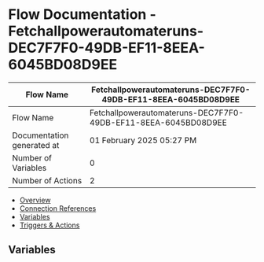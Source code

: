 ﻿# Flow Documentation \- Fetchallpowerautomateruns\-DEC7F7F0\-49DB\-EF11\-8EEA\-6045BD08D9EE

| Flow Name                  | Fetchallpowerautomateruns\-DEC7F7F0\-49DB\-EF11\-8EEA\-6045BD08D9EE |
| -------------------------- | ------------------------------------------------------------------- |
| Flow Name                  | Fetchallpowerautomateruns\-DEC7F7F0\-49DB\-EF11\-8EEA\-6045BD08D9EE |
| Documentation generated at | 01 February 2025 05:27 PM                                           |
| Number of Variables        | 0                                                                   |
| Number of Actions          | 2                                                                   |

- [Overview](index-Fetchallpowerautomateruns-DEC7F7F0-49DB-EF11-8EEA-6045BD08D9EE.md)
- [Connection References](connections-Fetchallpowerautomateruns-DEC7F7F0-49DB-EF11-8EEA-6045BD08D9EE.md)
- [Variables](variables-Fetchallpowerautomateruns-DEC7F7F0-49DB-EF11-8EEA-6045BD08D9EE.md)
- [Triggers & Actions](triggersactions-Fetchallpowerautomateruns-DEC7F7F0-49DB-EF11-8EEA-6045BD08D9EE.md)

## Variables
